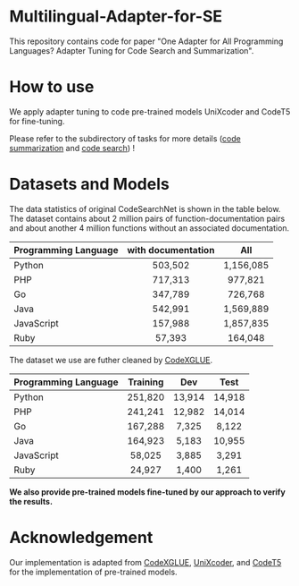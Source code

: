 # Multilingual-Adapter-for-SE

This repository contains code for paper "One Adapter for All Programming Languages? Adapter Tuning for Code Search and Summarization". 


# How to use
We apply adapter tuning to code pre-trained models UniXcoder and CodeT5 for fine-tuning. 
  
  Please refer to the subdirectory of tasks for more details ([code summarization](https://github.com/wangdeze18/Multilingual-Adapter-for-SE/tree/main/code%20summarization) and [code search](https://github.com/wangdeze18/Multilingual-Adapter-for-SE/tree/main/code%20search/unixcoder)) !

 

# Datasets and Models 

The data statistics of original CodeSearchNet is shown in the table below. The dataset contains about 2 million pairs of function-documentation pairs and about another 4 million functions without an associated documentation.
  
  
| Programming Language | with documentation |  All  |
| :------------------- | :------: | :----: |
| Python               | 503,502  | 1,156,085 | 
| PHP                  | 717,313  | 977,821 | 
| Go                   | 347,789  | 726,768  | 
| Java                 | 542,991  | 1,569,889  | 
| JavaScript           | 157,988  | 1,857,835  | 
| Ruby                 |  57,393  | 164,048  | 


  
The dataset we use are futher cleaned by [CodeXGLUE](https://github.com/microsoft/CodeXGLUE).

  
| Programming Language | Training |  Dev   |  Test  |
| :------------------- | :------: | :----: | :----: |
| Python               | 251,820  | 13,914 | 14,918 |
| PHP                  | 241,241  | 12,982 | 14,014 |
| Go                   | 167,288  | 7,325  | 8,122  |
| Java                 | 164,923  | 5,183  | 10,955 |
| JavaScript           |  58,025  | 3,885  | 3,291  |
| Ruby                 |  24,927  | 1,400  | 1,261  |


**We also provide pre-trained models fine-tuned by our approach to verify the results.**

# Acknowledgement
Our implementation is adapted from [CodeXGLUE](https://github.com/microsoft/CodeXGLUE), [UniXcoder](https://github.com/microsoft/CodeBERT/tree/master/UniXcoder), and [CodeT5](https://github.com/salesforce/CodeT5) for the implementation of pre-trained models.
